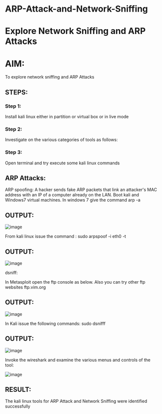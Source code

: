 # ARP-Attack-and-Network-Sniffing
# Explore Network Sniffing and ARP Attacks

# AIM:

To explore network sniffing and ARP Attacks

## STEPS:

### Step 1:

Install kali linux either in partition or virtual box or in live mode

### Step 2:

Investigate on the various categories of tools as follows:

### Step 3:
Open terminal and try execute some kali linux commands

## ARP Attacks:  
ARP spoofing: A hacker sends fake ARP packets that link an attacker's MAC address with an IP of a computer already on the LAN. 
Boot kali and Windows7 virtual machines.
In windows 7 give the command arp -a
## OUTPUT:
![image](https://github.com/NAVEENMATHIVANAN/ARP-Attack-and-Network-Sniffing/assets/119394582/d0172319-ca45-4887-b2fc-8d30f47f2535)



From kali linux issue the command :
sudo arpspoof -i eth0 -t <target system> <gateway>
## OUTPUT:

![image](https://github.com/NAVEENMATHIVANAN/ARP-Attack-and-Network-Sniffing/assets/119394582/42318476-cc91-4f32-95e5-92825908c4cd)


 dsniff:

In Metasploit open the ftp console as below. Also you can try other ftp websites ftp.vim.org
## OUTPUT:

![image](https://github.com/NAVEENMATHIVANAN/ARP-Attack-and-Network-Sniffing/assets/119394582/28fafade-0ccb-40aa-a9a4-52df5325a99f)


In Kali issue the following commands:
sudo dsnifff
## OUTPUT:

![image](https://github.com/NAVEENMATHIVANAN/ARP-Attack-and-Network-Sniffing/assets/119394582/31dcacac-e7e9-4ae4-9721-cca92ad7b7dd)

Invoke the wireshark and examine the various menus  and controls of the tool:

![image](https://github.com/NAVEENMATHIVANAN/ARP-Attack-and-Network-Sniffing/assets/119394582/9784ccb0-ed06-4e61-b97b-a34a616d6c46)



## RESULT:
The kali linux tools for ARP Attack and Network Sniffing were identified successfully
